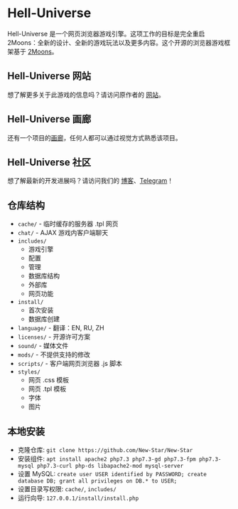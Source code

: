 # Hell-Universe

Hell-Universe 是一个网页浏览器游戏引擎。这项工作的目标是完全重启 2Moons：全新的设计、全新的游戏玩法以及更多内容。这个开源的浏览器游戏框架基于 [2Moons](https://github.com/jkroepke/2Moons)。

## Hell-Universe 网站

想了解更多关于此游戏的信息吗？请访问原作者的 [网站](https://yaro2709.github.io/New-Star-website)。

## Hell-Universe 画廊

还有一个项目的[画廊](https://yaro2709.github.io/New-Star-website/gallery)，任何人都可以通过视觉方式熟悉该项目。

## Hell-Universe 社区

想了解最新的开发进展吗？请访问我们的 [博客](https://kuiyr.me/)、[Telegram]()！

## 仓库结构

- `cache/` - 临时缓存的服务器 .tpl 网页
- `chat/` - AJAX 游戏内客户端聊天
- `includes/`
  - 游戏引擎
  - 配置
  - 管理
  - 数据库结构
  - 外部库
  - 网页功能
- `install/`
  - 首次安装
  - 数据库创建
- `language/` - 翻译：EN, RU, ZH
- `licenses/` - 开源许可方案
- `sound/` - 媒体文件
- `mods/` - 不提供支持的修改
- `scripts/` - 客户端网页浏览器 .js 脚本
- `styles/`
  - 网页 .css 模板
  - 网页 .tpl 模板
  - 字体
  - 图片

## 本地安装

- 克隆仓库: `git clone https://github.com/New-Star/New-Star`
- 安装组件: `apt install apache2 php7.3 php7.3-gd php7.3-fpm php7.3-mysql php7.3-curl php-ds libapache2-mod mysql-server`
- 设置 MySQL: `create user USER identified by PASSWORD; create database DB; grant all privileges on DB.* to USER;`
- 设置目录写权限: `cache/`, `includes/`
- 运行向导: `127.0.0.1/install/install.php`

